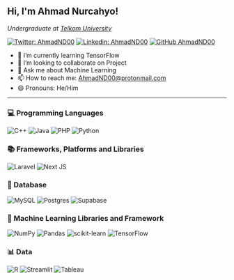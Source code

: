 <h2> Hi, I'm Ahmad Nurcahyo!</h2>
<p><em>Undergraduate at <a href="https://soc.telkomuniversity.ac.id/">Telkom University</a>
</em></p>

[![Twitter: AhmadND00](https://img.shields.io/twitter/follow/AhmadND00?style=social)](https://twitter.com/AhmadND00)
[![Linkedin: AhmadND00](https://img.shields.io/badge/-AhmadND00-blue?style=flat-square&logo=Linkedin&logoColor=white&link=https://www.linkedin.com/in/AhmadND00/)](https://www.linkedin.com/in/AhmadND00/)
[![GitHub AhmadND00](https://img.shields.io/github/followers/AhmadND00?label=follow&style=social)](https://github.com/AhmadND00)

- 🌱 I’m currently learning TensorFlow
- 👯 I’m looking to collaborate on Project
- 💬 Ask me about Machine Learning
- 📫 How to reach me: AhmadND00@protonmail.com
- 😄 Pronouns: He/Him

<hr/>

### 💻 Programming Languages
![C++](https://img.shields.io/badge/c++-%2300599C.svg?style=for-the-badge&logo=c%2B%2B&logoColor=white)
![Java](https://img.shields.io/badge/java-%23ED8B00.svg?style=for-the-badge&logo=openjdk&logoColor=white)
![PHP](https://img.shields.io/badge/php-%23777BB4.svg?style=for-the-badge&logo=php&logoColor=white)
![Python](https://img.shields.io/badge/python-3670A0?style=for-the-badge&logo=python&logoColor=ffdd54)

### 📚 Frameworks, Platforms and Libraries
![Laravel](https://img.shields.io/badge/laravel-%23FF2D20.svg?style=for-the-badge&logo=laravel&logoColor=white)
![Next JS](https://img.shields.io/badge/Next-black?style=for-the-badge&logo=next.js&logoColor=white)

### 📁 Database
![MySQL](https://img.shields.io/badge/mysql-4479A1.svg?style=for-the-badge&logo=mysql&logoColor=white)
![Postgres](https://img.shields.io/badge/postgres-%23316192.svg?style=for-the-badge&logo=postgresql&logoColor=white)
![Supabase](https://img.shields.io/badge/Supabase-181818?style=for-the-badge&logo=supabase&logoColor=white)

### 🤖 Machine Learning Libraries and Framework
![NumPy](https://img.shields.io/badge/numpy-%23013243.svg?style=for-the-badge&logo=numpy&logoColor=white)
![Pandas](https://img.shields.io/badge/pandas-%23150458.svg?style=for-the-badge&logo=pandas&logoColor=white)
![scikit-learn](https://img.shields.io/badge/scikit--learn-%23F7931E.svg?style=for-the-badge&logo=scikit-learn&logoColor=white)
![TensorFlow](https://img.shields.io/badge/TensorFlow-%23FF6F00.svg?style=for-the-badge&logo=TensorFlow&logoColor=white)

### 📊 Data
![R](https://img.shields.io/badge/R-276DC3?style=for-the-badge&logo=r&logoColor=white)
![Streamlit](https://img.shields.io/badge/Streamlit-FF4B4B?style=for-the-badge&logo=Streamlit&logoColor=white)
![Tableau](https://img.shields.io/badge/Tableau-E97627?style=for-the-badge&logo=Tableau&logoColor=white)
